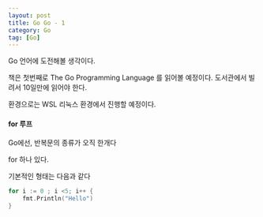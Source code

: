 ```yaml
---
layout: post
title: Go Go - 1
category: Go
tag: [Go]
---
```


Go 언어에 도전해볼 생각이다.  

책은 첫번째로 The Go Programming Language 를 읽어볼 예정이다. 도서관에서 빌려서 10일만에 읽어야 한다.  

환경으로는 WSL 리눅스 환경에서 진행할 예정이다.  

#### for 루프

Go에선, 반복문의 종류가 오직 한개다

for 하나 있다.

기본적인 형태는 다음과 같다  

```go
for i := 0 ; i <5; i++ {
    fmt.Println("Hello")
}
```